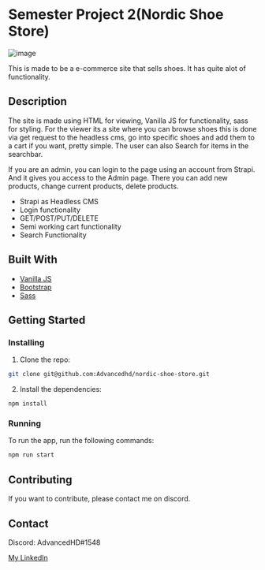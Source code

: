 # Semester Project 2(Nordic Shoe Store)

![image](https://i.imgur.com/Z2QRW52.png)

This is made to be a e-commerce site that sells shoes. It has quite alot of functionality.

## Description

The site is made using HTML for viewing, Vanilla JS for functionality, sass for styling.
For the viewer its a site where you can browse shoes this is done via get request to the headless cms, go into specific shoes and add them
to a cart if you want, pretty simple. The user can also Search for items in the searchbar.

If you are an admin, you can login to the page using an account from Strapi. And it gives
you access to the Admin page. There you can add new products, change current products, delete products.

- Strapi as Headless CMS
- Login functionality
- GET/POST/PUT/DELETE
- Semi working cart functionality
- Search Functionality

## Built With

- [Vanilla JS](https://reactjs.org/)
- [Bootstrap](https://getbootstrap.com)
- [Sass](https://sass-lang.com/)

## Getting Started

### Installing

1. Clone the repo:

```bash
git clone git@github.com:Advancedhd/nordic-shoe-store.git
```

2. Install the dependencies:

```
npm install
```

### Running

To run the app, run the following commands:

```bash
npm run start
```

## Contributing

If you want to contribute, please contact me on discord.

## Contact

Discord: AdvancedHD#1548

[My LinkedIn](https://www.linkedin.com/in/h%C3%A5kon-volden-019054b4/)
